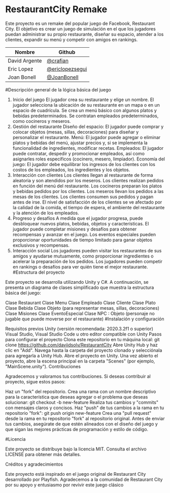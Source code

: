 # RestaurantCity Remake

Este proyecto es un remake del popular juego de Facebook, Restaurant City. El objetivo es crear un juego de simulación en el que los jugadores puedan administrar su propio restaurante, diseñar su espacio, atender a los clientes, expandir su menú y competir con amigos en rankings.


|Nombre |Github|
|-----|--------|
|David Argente|[@crafian](https://github.com/crafian)|
|Eric Lopez|[@ericlopezsegui](https://github.com/ericlopezsegui)|
|Joan Bonell  |[@JoanBonell](https://github.com/JoanBonell)|

#Descripción general de la lógica básica del juego

1. Inicio del juego
El jugador crea su restaurante y elige un nombre.
El jugador selecciona la ubicación de su restaurante en un mapa o en un espacio de cuadrícula.
Se crea un menú básico con algunos platos y bebidas predeterminados.
Se contratan empleados predeterminados, como cocineros y meseros.
2. Gestión del restaurante
Diseño del espacio: El jugador puede comprar y colocar objetos (mesas, sillas, decoraciones) para diseñar y personalizar el restaurante.
Menú: El jugador puede agregar o eliminar platos y bebidas del menú, ajustar precios y, si se implementa la funcionalidad de ingredientes, modificar recetas.
Empleados: El jugador puede contratar, despedir y promocionar empleados, así como asignarles roles específicos (cocinero, mesero, limpiador).
Economía del juego: El jugador debe equilibrar los ingresos de los clientes con los costos de los empleados, los ingredientes y los objetos.
3. Interacción con clientes
Los clientes llegan al restaurante de forma aleatoria y son atendidos por los meseros.
Los clientes realizan pedidos en función del menú del restaurante.
Los cocineros preparan los platos y bebidas pedidos por los clientes.
Los meseros llevan los pedidos a las mesas de los clientes.
Los clientes consumen sus pedidos y pagan antes de irse.
El nivel de satisfacción de los clientes se ve afectado por la calidad de la comida, el tiempo de espera, el ambiente del restaurante y la atención de los empleados.
4. Progreso y desafíos
A medida que el jugador progresa, puede desbloquear nuevos platos, bebidas, objetos y características.
El jugador puede completar misiones y desafíos para obtener recompensas y avanzar en el juego.
Los eventos especiales pueden proporcionar oportunidades de tiempo limitado para ganar objetos exclusivos y recompensas.
5. Interacción social
Los jugadores pueden visitar los restaurantes de sus amigos y ayudarse mutuamente, como proporcionar ingredientes o acelerar la preparación de los pedidos.
Los jugadores pueden competir en rankings o desafíos para ver quién tiene el mejor restaurante.
#Estructura del proyecto

Este proyecto se desarrolla utilizando Unity y C#. A continuación, se presenta un diagrama de clases simplificado que muestra la estructura básica del juego:

Clase Restaurant
Clase Menu
Clase Empleado
Clase Cliente
Clase Plato
Clase Bebida
Clase Objeto (para representar mesas, sillas, decoraciones)
Clase Misiones
Clase EventoEspecial
Clase NPC : Objeto (personaje no jugable que puede moverse por el restaurante)
#Instalación y configuración

Requisitos previos
Unity (versión recomendada: 2020.3.2f1 o superior)
Visual Studio, Visual Studio Code u otro editor compatible con Unity
Pasos para configurar el proyecto
Clona este repositorio en tu máquina local: git clone https://github.com/daviidsolv/RestaurantCity
Abre Unity Hub y haz clic en "Add".
Navega hasta la carpeta del proyecto clonado y selecciónala para agregarla a Unity Hub.
Abre el proyecto en Unity.
Una vez abierto el proyecto, abre la escena principal en la carpeta "Scenes" (por ejemplo, "MainScene.unity").
Contribuciones

Agradecemos y valoramos tus contribuciones. Si deseas contribuir al proyecto, sigue estos pasos:

Haz un "fork" del repositorio.
Crea una rama con un nombre descriptivo para la característica que deseas agregar o el problema que deseas solucionar: git checkout -b new-feature
Realiza tus cambios y "commits" con mensajes claros y concisos.
Haz "push" de tus cambios a la rama en tu repositorio "fork": git push origin new-feature
Crea una "pull request" desde la rama en tu repositorio "fork" al repositorio original.
Antes de enviar tus cambios, asegúrate de que estén alineados con el diseño del juego y que sigan las mejores prácticas de programación y estilo de código.

#Licencia

Este proyecto se distribuye bajo la licencia MIT. Consulta el archivo LICENSE para obtener más detalles.

Créditos y agradecimientos

Este proyecto está inspirado en el juego original de Restaurant City desarrollado por Playfish. Agradecemos a la comunidad de Restaurant City por su apoyo y entusiasmo por revivir este juego clásico
